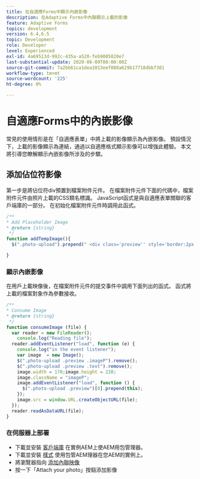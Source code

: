 ```yaml
---
title: 在自適應Forms中顯示內嵌影像
description: 在Adaptive Forms中內聯顯示上載的影像
feature: Adaptive Forms
topics: development
version: 6.4,6.5
topic: Development
role: Developer
level: Experienced
exl-id: 4a69513d-992c-435a-a520-feb9085820e7
last-substantial-update: 2020-06-09T00:00:00Z
source-git-commit: 7a2bb61ca1dea1013eef088a629b17718dbbf381
workflow-type: tm+mt
source-wordcount: '225'
ht-degree: 0%

---
```


# 自適應Forms中的內嵌影像

常見的使用情形是在「自適應表單」中將上載的影像顯示為內嵌影像。 預設情況下，上載的影像顯示為連結，通過以自適應格式顯示影像可以增強此體驗。 本文將引導您瞭解顯示內嵌影像所涉及的步驟。

## 添加佔位符影像

第一步是將佔位符div預置到檔案附件元件。 在檔案附件元件下面的代碼中，檔案附件元件由照片上載的CSS類名標識。 JavaScript函式是與自適應表單關聯的客戶端庫的一部分。 在初始化檔案附件元件時調用此函式。

```javascript
/**
* Add Placeholder Image
* @return {string} 
 */
function addTempImage(){
  $(".photo-upload").prepend(" <div class='preview'' style='border:2px solid;height:225px;width:175px;text-align:center'><br><br><div class='text'>3.5mm * 4.5mm<br>2Mb max<br>Min 600dpi</div></div><br>");

}
```

### 顯示內嵌影像

在用戶上載映像後，在檔案附件元件的提交事件中調用下面列出的函式。 函式將上載的檔案對象作為參數接收。

```javascript
/**
* Consume Image
* @return {string} 
 */
function consumeImage (file) {
  var reader = new FileReader();
    console.log("Reading file");
  reader.addEventListener("load", function (e) {
    console.log("in the event listener");
    var image  = new Image();
    $(".photo-upload .preview .imageP").remove();
    $(".photo-upload .preview .text").remove();
    image.width = 170;image.height = 220;
    image.className = "imageP";
    image.addEventListener("load", function () {
      $(".photo-upload .preview")[0].prepend(this);
    });
    image.src = window.URL.createObjectURL(file);
  });
  reader.readAsDataURL(file); 
}
```

### 在伺服器上部署

* 下載並安裝 [客戶端庫](assets/inline-image-client-library.zip) 在實例AEM上使AEM用包管理器。
* 下載並安裝 [樣式](assets/inline-image-af.zip) 使用包管AEM理器在您AEM的實例上。
* 將瀏覽器指向 [添加內聯映像](http://localhost:4502/content/dam/formsanddocuments/addinlineimage/jcr:content?wcmmode=disabled)
* 按一下「Attach your photo」按鈕添加影像
